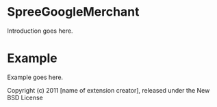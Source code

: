 SpreeGoogleMerchant
===================

Introduction goes here.


Example
=======

Example goes here.


Copyright (c) 2011 [name of extension creator], released under the New BSD License
